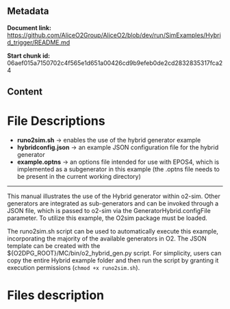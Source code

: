 ## Metadata

**Document link:** https://github.com/AliceO2Group/AliceO2/blob/dev/run/SimExamples/Hybrid_trigger/README.md

**Start chunk id:** 06aef015a7150702c4f565e1d651a00426cd9b9efeb0de2cd2832835317fca24

## Content

# File Descriptions

- **runo2sim.sh** &rarr; enables the use of the hybrid generator example
- **hybridconfig.json** &rarr; an example JSON configuration file for the hybrid generator
- **example.optns** &rarr; an options file intended for use with EPOS4, which is implemented as a subgenerator in this example (the .optns file needs to be present in the current working directory)

---

<!-- doxy
\page refrunSimExamplesHybrid Example Hybrid
/doxy -->

This manual illustrates the use of the Hybrid generator within o2-sim. Other generators are integrated as sub-generators and can be invoked through a JSON file, which is passed to o2-sim via the GeneratorHybrid.configFile parameter. To utilize this example, the O2sim package must be loaded.

The runo2sim.sh script can be used to automatically execute this example, incorporating the majority of the available generators in O2. The JSON template can be created with the ${O2DPG_ROOT}/MC/bin/o2_hybrid_gen.py script. For simplicity, users can copy the entire Hybrid example folder and then run the script by granting it execution permissions (`chmod +x runo2sim.sh`).

# Files description